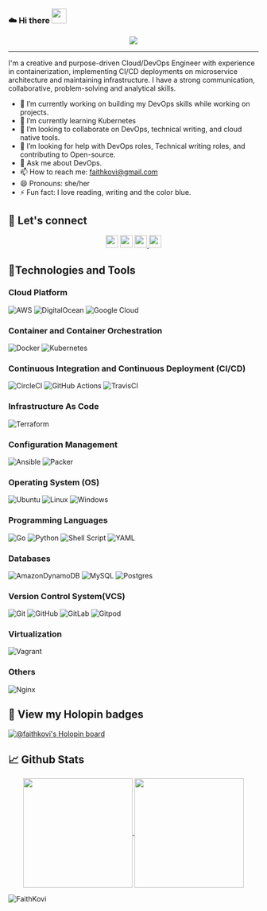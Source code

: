 ### ☁️ Hi there <img src="https://raw.githubusercontent.com/MartinHeinz/MartinHeinz/master/wave.gif" width="30px">


<!-- Animation Typing -->

<p align="center">
  <a href="https://github.com/DenverCoder1/readme-typing-svg"><img src="https://readme-typing-svg.herokuapp.com?font=Fira+Code&pause=1100&width=500&lines=I'm+Faith+Kovi.;I'm+a+DevOps+Engineer;"></a>
</p>

<!-- Animation Typing: END -->

<hr>
I'm a creative and purpose-driven Cloud/DevOps Engineer with experience in containerization, implementing CI/CD deployments on microservice architecture and maintaining infrastructure. I have a strong communication, collaborative, problem-solving and analytical skills.


- 🔭 I’m currently working on building my DevOps skills while working on projects.
- 🌱 I’m currently learning Kubernetes
- 👯 I’m looking to collaborate on DevOps, technical writing, and cloud native tools.
- 🤔 I’m looking for help with DevOps roles, Technical writing roles, and contributing to Open-source.
- 💬 Ask me about DevOps.
- 📫 How to reach me: faithkovi@gmail.com
- 😄 Pronouns: she/her
- ⚡ Fun fact: I love reading, writing and the color blue.

## 🤝 Let's connect

<p align="center">
  <a href="https://twitter.com/Vera__Kaka"><img src="https://img.shields.io/badge/twitter-%231DA1F2.svg?&style=for-the-badge&logo=twitter&logoColor=white" height=25></a> 
  <a href="https://medium.com/@vera-kaka"><img src="https://img.shields.io/badge/medium-%2312100E.svg?&style=for-the-badge&logo=medium&logoColor=white" height=25></a> 
  <a href="https://www.linkedin.com/in/faith-kovi/"><img src="https://img.shields.io/badge/linkedin-%230077B5.svg?&style=for-the-badge&logo=linkedin&logoColor=white" height=25> </a>
  <a href="mailto:faithkovi@gmail.com"><img src="https://img.shields.io/badge/gmail-%EA4335.svg?&style=for-the-badge&logo=gmail&logoColor=white" height=25></a>
</p>

## 🔧Technologies and Tools
### Cloud Platform
![AWS](https://img.shields.io/badge/AWS-%23FF9900.svg?style=for-the-badge&logo=amazon-aws&logoColor=white)
![DigitalOcean](https://img.shields.io/badge/DigitalOcean-%230167ff.svg?style=for-the-badge&logo=digitalOcean&logoColor=white)
![Google Cloud](https://img.shields.io/badge/GoogleCloud-%234285F4.svg?style=for-the-badge&logo=google-cloud&logoColor=white)

### Container and Container Orchestration
![Docker](https://img.shields.io/badge/docker-%230db7ed.svg?style=for-the-badge&logo=docker&logoColor=white)
![Kubernetes](https://img.shields.io/badge/kubernetes-%23326ce5.svg?style=for-the-badge&logo=kubernetes&logoColor=white)


### Continuous Integration and Continuous Deployment (CI/CD)
![CircleCI](https://img.shields.io/badge/circle%20ci-%23161616.svg?style=for-the-badge&logo=circleci&logoColor=white)
![GitHub Actions](https://img.shields.io/badge/github%20actions-%232671E5.svg?style=for-the-badge&logo=githubactions&logoColor=white)
![TravisCI](https://img.shields.io/badge/travis%20ci-%232B2F33.svg?style=for-the-badge&logo=travis&logoColor=white)

### Infrastructure As Code 
![Terraform](https://img.shields.io/badge/terraform-%235835CC.svg?style=for-the-badge&logo=terraform&logoColor=white)


### Configuration Management
![Ansible](https://img.shields.io/badge/ansible-%231A1918.svg?style=for-the-badge&logo=ansible&logoColor=white)
![Packer](https://img.shields.io/badge/packer-%23E7EEF0.svg?style=for-the-badge&logo=packer&logoColor=%2302A8EF)


### Operating System (OS)
![Ubuntu](https://img.shields.io/badge/Ubuntu-E95420?style=for-the-badge&logo=ubuntu&logoColor=white)
![Linux](https://img.shields.io/badge/Linux-FCC624?style=for-the-badge&logo=linux&logoColor=black)
![Windows](https://img.shields.io/badge/Windows-0078D6?style=for-the-badge&logo=windows&logoColor=white)

### Programming Languages
![Go](https://img.shields.io/badge/go-%2300ADD8.svg?style=for-the-badge&logo=go&logoColor=white)
![Python](https://img.shields.io/badge/python-3670A0?style=for-the-badge&logo=python&logoColor=ffdd54)
![Shell Script](https://img.shields.io/badge/shell_script-%23121011.svg?style=for-the-badge&logo=gnu-bash&logoColor=white)
![YAML](https://img.shields.io/badge/yaml-%23ffffff.svg?style=for-the-badge&logo=yaml&logoColor=151515)

### Databases
![AmazonDynamoDB](https://img.shields.io/badge/Amazon%20DynamoDB-4053D6?style=for-the-badge&logo=Amazon%20DynamoDB&logoColor=white)
![MySQL](https://img.shields.io/badge/mysql-4479A1.svg?style=for-the-badge&logo=mysql&logoColor=white)
![Postgres](https://img.shields.io/badge/postgres-%23316192.svg?style=for-the-badge&logo=postgresql&logoColor=white)

### Version Control System(VCS)
![Git](https://img.shields.io/badge/git-%23F05033.svg?style=for-the-badge&logo=git&logoColor=white)
![GitHub](https://img.shields.io/badge/github-%23121011.svg?style=for-the-badge&logo=github&logoColor=white)
![GitLab](https://img.shields.io/badge/gitlab-%23181717.svg?style=for-the-badge&logo=gitlab&logoColor=white)
![Gitpod](https://img.shields.io/badge/gitpod-f06611.svg?style=for-the-badge&logo=gitpod&logoColor=white)

### Virtualization
![Vagrant](https://img.shields.io/badge/vagrant-%231563FF.svg?style=for-the-badge&logo=vagrant&logoColor=white)

### Others
![Nginx](https://img.shields.io/badge/nginx-%23009639.svg?style=for-the-badge&logo=nginx&logoColor=white)


## 👀 View my Holopin badges
[![@faithkovi's Holopin board](https://holopin.io/api/user/board?user=faithkovi)](https://holopin.io/@faithkovi)

## 📈 Github Stats
<p align="center">
  <a href="https://github.com/FaithKovi/github-readme-stats">
    <img align="center" src="https://github-readme-stats.vercel.app/api/top-langs/?username=FaithKovi&langs_count=10&layout=compact&theme=midnight-purple&repo=github-readme-stats"  height=220  />
  </a>
  <a href="https://github.com/FaithKovi/github-readme-stats">
    <img align="center" src="https://github-readme-stats.vercel.app/api?username=FaithKovi&show_icons=true&theme=midnight-purple" height=220 />
  </a>
</p>
<p><img align="center" src="https://github-readme-streak-stats.herokuapp.com/?user=FaithKovi&&theme=tokyonight" alt="FaithKovi" /></p>

